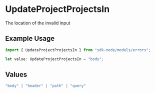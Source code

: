 # UpdateProjectProjectsIn

The location of the invalid input

## Example Usage

```typescript
import { UpdateProjectProjectsIn } from "sdk-node/models/errors";

let value: UpdateProjectProjectsIn = "body";
```

## Values

```typescript
"body" | "header" | "path" | "query"
```